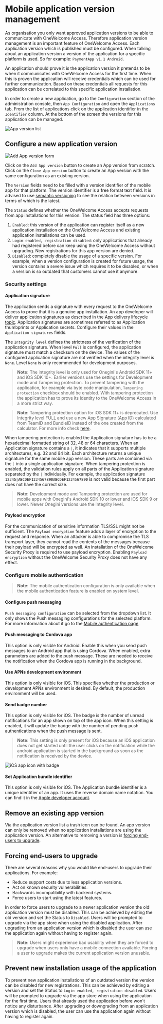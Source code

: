 # Mobile application version management

As organisation you only want approved application versions to be able to communicate with OneWelcome Access. Therefore application version management is an
important feature of OneWelcome Access. Each application version which is published must be configured. When talking about an application version a version of
the application for a specific platform is used. So for example: `PaymentApp v1.1 Android`. 

An application should prove it is the application version it pretends to be when it communicates with OneWelcome Access for the first time. When this is proven the 
application will receive credentials which can be used for further communication. Based on these credentials all requests for this application can be correlated
to this specific application installation.

In order to create a new application, go to the `Configuration` section of the administration console, then `App Configuration` and open the `Applications` tab. 
From the list of applications click on the application identifier in the `Identifier` column. At the bottom of the screen the versions for this application can 
be managed.

![App version list](img/app-version-list.png)

## Configure a new application version

![Add App version form](img/add-app-version-form.png)

Click on the `Add App version` button to create an App version from scratch. Click on the `Clone App version` button to create an App version with the same configuration as an existing version.

The `Version` fields need to be filled with a version identifier of the mobile app for that platform. The version identifier is a free format text field. It is
advised to use [semantic versioning](https://semver.org/) to see the relation between versions in terms of which is the latest.

The `Status` defines whether the OneWelcome Access accepts requests from app installations for this version. The status field has three options:

1. `Enabled`: this version of the application can register itself as a new application installation on the OneWelcome Access and existing application
   installations can be used.
2. `Login enabled, registration disabled`: only applications that already had registered before can keep using the OneWelcome Access without upgrading. New
   registrations for this app version are denied.
3. `Disabled`: completely disable the usage of a specific version. For example, when a version configuration is created for future usage, the version contains a
   severe issue which requires it to be disabled, or when a version is so outdated that customers cannot use it anymore.

### Security settings

#### Application signature

The application sends a signature with every request to the OneWelcome Access to prove that it is a genuine app installation. An app developer will deliver
application signatures as described in the [App delivery lifecycle topic](../app-delivery-lifecycle/app-delivery-lifecycle.md#final-steps). Application
signatures are sometimes referred to as Application thumbprints or Application secrets. Configure their values in the `Application signatures` fields.

The `Integrity level` defines the strictness of the verification of the application signature. When level `Full` is configured, the application signature must
match a checksum on the device. The values of the configured application signature are not verified when the integrity level is `None`.
Level `None` is only recommended for development purposes.

> **Note:** The integrity level is only used for Onegini's Android SDK 11+ and iOS SDK 10+. Earlier versions use the settings for Development mode and
> Tampering protection.
To prevent tampering with the application, for example via byte code manipulation, `Tampering protection` checkbox should be enabled. With tampering protection
the application has to prove its identity to the OneWelcome Access in a more strict way.

> **Note:** Tampering protection option for iOS SDK 11+ is deprecated. Use Integrity level FULL and use a new App Signature (App ID) calculated from TeamID and BundleID instead of the one created from the calculator. For more info check [here](https://developer.onewelcome.com/ios/sdk/application-integrity).

When tampering protection is enabled the Application signature has to be a hexadecimal formatted string of 32, 48 or 64 characters. When an Application
signature contains a `|`, it indicates that it supports multiple architectures, e.g. 32 and 64 bit. Each architecture returns a unique signature for the same
mobile app version. These parts are combined via the `|` into a single application signature. When tampering protection is enabled, the validation rules apply
on all parts of the Application signature separated by the `|` individually. For example, the application signature `12345|ABCDEF1234567890ABCDEF1234567890` is
not valid because the first part does not have the correct size.

> **Note:** Development mode and Tampering protection are used for mobile apps with Onegini's Android SDK 10 or lower and iOS SDK 9 or lower. Newer Onegini
> versions use the Integrity level.

#### Payload encryption

For the communication of sensitive information TLS/SSL might not be sufficient. The `Payload encryption` feature adds a layer of encryption to the request and
response. When an attacker is able to compromise the TLS transport layer, they cannot read the contents of the messages because their payload will be encrypted
as well. An installation of the OneWelcome Security Proxy is required to use payload encryption. Enabling `Payload encryption` without the
OneWelcome Security Proxy does not have any effect.   

### Configure mobile authentication

> **Note:** The mobile authentication configuration is only available when the mobile authentication feature is enabled on system level.


#### Configure push messaging

`Push messaging configuration` can be selected from the dropdown list. It only shows the Push messaging configurations for the selected platform. For more 
information about it go to the [Mobile authentication page](../mobile-authentication/mobile-authentication.md).

#### Push messaging to Cordova app

This option is only visible for Android. Enable this when you send push messages to an Android app that is using Cordova. When enabled, extra
parameters are added to the push message. These are needed to receive the notification when the Cordova app is running in the background.

#### Use APNs development environment

This option is only visible for iOS. This specifies whether the production or development APNs environment is desired. By default, the production environment will be used.

#### Send badge number

This option is only visible for iOS. The badge is the number of unread notifications for an app shown on top of the app icon. When this setting is enabled, it will update the badge with the number of pending push authentications when the push message is sent.

> **Note:** This setting is only present for iOS because an iOS application does not get started until the user clicks on the notification while the android application is started in the background as soon as the notification is received by the device.

![iOS app icon with badge](img/ios-badge.png)

#### Set Application bundle identifier

This option is only visible for iOS. The Application bundle identifier is a unique identifier of an app. It uses the reverse domain name notation. You can find it in the [Apple developer account](https://developer.apple.com/account/ios/identifier/bundle).

## Remove an existing app version

Via the application version list a trash icon can be found. An app version can only be removed when no application installations are using the application 
version. An alternative to removing a version is [forcing end-users to upgrade](#forcing-end-users-to-upgrade).

## Forcing end-users to upgrade

There are several reasons why you would like end-users to upgrade their applications. For example:
* Reduce support costs due to less application versions.
* Act on known security vulnerabilities.
* Backwards incompatibility with backend systems.
* Force users to start using the latest features.

In order to force users to upgrade to a newer application version the old application version must be disabled. This can be achieved by editing the old version and 
set the Status to `Disabled`. Users will be prompted to upgrade via the app store when using the disabled application. After upgrading from an 
application version which is disabled the user can use the application again without having to register again.

>**Note:** Users might experience bad usability when they are forced to upgrade when users only have a mobile connection available. Forcing a user to upgrade 
makes the current application version unusable.

## Prevent new installation usage of the application

To prevent new application installations of an outdated version the version can be disabled for new registrations. This can be achieved by editing a version and
set the Status to `Login enabled, registration disabled`. Users will be prompted to upgrade via the app store when using the application for the first time.
Users that already used the application before won't notice any disturbance. After upgrading or downgrading from an application version which is disabled, the
user can use the application again without having to register again.

